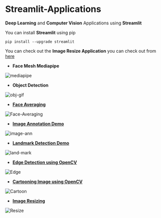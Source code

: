 # Streamlit-Applications
 **Deep Learning** and **Computer Vision** Applications using **Streamlit**
 
 You can install **Streamlit** using pip
 ```
 pip install --upgrade streamlit
 ```
 
 You can check out the  **Image Resize Application** you can check out from [here](https://share.streamlit.io/pavankunchala/image-resizing-streamlit/main/imageResize.py)
 
 * **Face Mesh Mediapipe**

![mediapipe](https://github.com/Pavankunchala/Streamlit-Applications/blob/master/mediapipe.gif)
 
 
 * **Object Detection**

![obj-gif](https://github.com/Pavankunchala/Streamlit-Applications/blob/master/obj.gif)


* [**Face Averaging**](https://github.com/Pavankunchala/Face-Averaging-App)

![Face-Averaging](https://github.com/Pavankunchala/Streamlit-Applications/blob/master/face-average.gif)
 
 
 * [**Image Annotation Demo**](https://github.com/Pavankunchala/Streamlit-Applications/blob/master/Image-Annotation-Application/image-annotation-app.py)

![image-ann](https://github.com/Pavankunchala/Streamlit-Applications/blob/master/Image-Annotation-Application/Annotations.gif)

* [**Landmark Detection Demo**](https://github.com/Pavankunchala/Streamlit-Applications/blob/master/Landmark-application/landmark-app.py)

![land-mark](https://github.com/Pavankunchala/Streamlit-Applications/blob/master/landmark-app.gif)

* [**Edge Detection using OpenCV**](https://github.com/Pavankunchala/Streamlit-Applications/blob/master/Edge-Detection-App/canny-edge-app.py)

![Edge](https://github.com/Pavankunchala/Streamlit-Applications/blob/master/Edge-Detection-App/edge-detection.gif)

* [**Cartooning Image using OpenCV**](https://github.com/Pavankunchala/Streamlit-Applications/blob/master/Cartoon-Image-Application/cartoonApp.py)

![Cartoon](https://github.com/Pavankunchala/Streamlit-Applications/blob/master/Cartoon-Image-Application/cartooning.gif)

* [**Image Resizing**](https://github.com/Pavankunchala/Streamlit-Applications/blob/master/Image-Resizing-OpenCV/imageResize.py)

![Resize](https://github.com/Pavankunchala/Streamlit-Applications/blob/master/Image-Resizing-OpenCV/ImageResize.gif)
